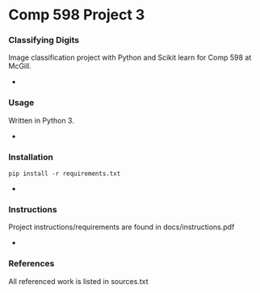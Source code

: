 # Comp 598 Project 3
### Classifying Digits
Image classification project with Python and Scikit learn for Comp 598 at McGill.


-
### Usage
Written in Python 3.


-
### Installation
`pip install -r requirements.txt`


-
### Instructions
Project instructions/requirements are found in docs/instructions.pdf


-
### References
All referenced work is listed in sources.txt
